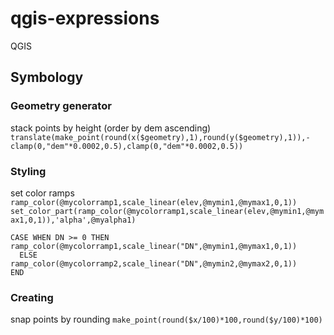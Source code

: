 # qgis-expressions
QGIS

## Symbology

### Geometry generator
stack points by height (order by dem ascending)  
`translate(make_point(round(x($geometry),1),round(y($geometry),1)),-clamp(0,"dem"*0.0002,0.5),clamp(0,"dem"*0.0002,0.5))`

### Styling
set color ramps  
`ramp_color(@mycolorramp1,scale_linear(elev,@mymin1,@mymax1,0,1))`
`set_color_part(ramp_color(@mycolorramp1,scale_linear(elev,@mymin1,@mymax1,0,1)),'alpha',@myalpha1)`
```
CASE WHEN DN >= 0 THEN ramp_color(@mycolorramp1,scale_linear("DN",@mymin1,@mymax1,0,1))
  ELSE ramp_color(@mycolorramp2,scale_linear("DN",@mymin2,@mymax2,0,1))
END
```

### Creating
snap points by rounding
`make_point(round($x/100)*100,round($y/100)*100)`

